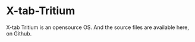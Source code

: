 # X-tab-Tritium

X-tab Tritium is an opensource OS. And the source files are available here, on Github.
